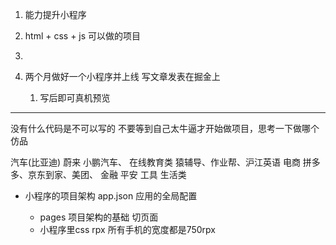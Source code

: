 1. 能力提升小程序
2. html + css + js 可以做的项目
3.
4. 两个月做好一个小程序并上线
   写文章发表在掘金上

   1. 写后即可真机预览


------------------------------   
没有什么代码是不可以写的
不要等到自己太牛逼才开始做项目，思考一下做哪个仿品

汽车(比亚迪) 蔚来 小鹏汽车、
在线教育类 猿辅导、作业帮、沪江英语
电商 拼多多、京东到家、美团、
金融 平安 
工具 生活类

- 小程序的项目架构
  app.json
  应用的全局配置

  - pages 项目架构的基础
    切页面 
  -  小程序里css rpx
     所有手机的宽度都是750rpx 
